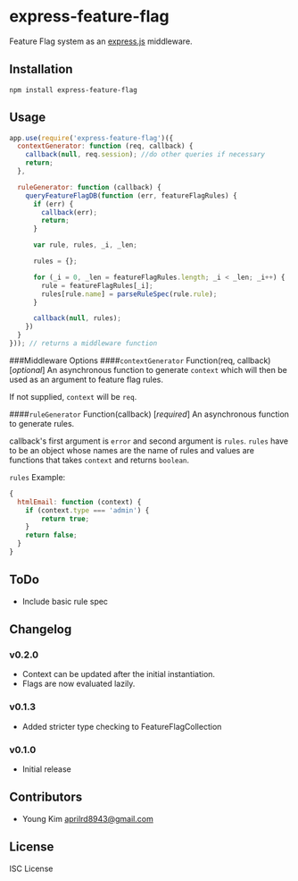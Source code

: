 # express-feature-flag

Feature Flag system as an [express.js]( https://github.com/visionmedia/express ) middleware.

## Installation

```
npm install express-feature-flag
```

## Usage

```javascript
app.use(require('express-feature-flag')({
  contextGenerator: function (req, callback) {
    callback(null, req.session); //do other queries if necessary
    return;
  },

  ruleGenerator: function (callback) {
    queryFeatureFlagDB(function (err, featureFlagRules) {
      if (err) {
        callback(err);
        return;
      }

      var rule, rules, _i, _len;

      rules = {};

      for (_i = 0, _len = featureFlagRules.length; _i < _len; _i++) {
        rule = featureFlagRules[_i];
        rules[rule.name] = parseRuleSpec(rule.rule);
      }

      callback(null, rules);
    })
  }
})); // returns a middleware function
```

###Middleware Options
####`contextGenerator` Function(req, callback) [_optional_]
An asynchronous function to generate `context` which will then be used as an argument to feature flag rules.

If not supplied, `context` will be `req`.

####`ruleGenerator` Function(callback) [_required_]
An asynchronous function to generate rules.

callback's first argument is `error` and second argument is `rules`. `rules` have to be an object whose names are the name of rules and values are functions that takes `context` and returns `boolean`.

`rules` Example:
```javascript
{
  htmlEmail: function (context) {
    if (context.type === 'admin') {
        return true;
    }
    return false;
  }
}
```
## ToDo
- Include basic rule spec

## Changelog

### v0.2.0
- Context can be updated after the initial instantiation.
- Flags are now evaluated lazily.

### v0.1.3
- Added stricter type checking to FeatureFlagCollection

### v0.1.0
- Initial release

## Contributors

- Young Kim <aprilrd8943@gmail.com>

## License
ISC License
